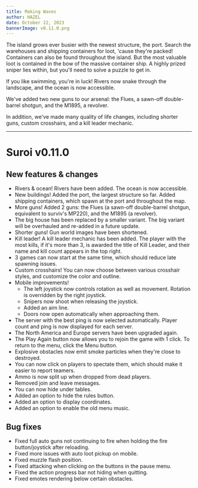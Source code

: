 ```yaml
---
title: Making Waves
author: HAZEL
date: October 22, 2023
bannerImage: v0.11.0.png
---
```

The island grows ever busier with the newest structure, the port. Search the warehouses and shipping containers for loot, 'cause they're packed! Containers can also be found throughout the island. But the most valuable loot is contained in the bow of the massive container ship. A highly prized sniper lies within, but you'll need to solve a puzzle to get in.

If you like swimming, you're in luck! Rivers now snake through the landscape, and the ocean is now accessible.

We've added two new guns to our arsenal: the Flues, a sawn-off double-barrel shotgun, and the M1895, a revolver.

In addition, we've made many quality of life changes, including shorter guns, custom crosshairs, and a kill leader mechanic.
***
# Suroi v0.11.0

## New features & changes
- Rivers & ocean! Rivers have been added. The ocean is now accessible.
- New buildings! Added the port, the largest structure so far. Added shipping containers, which spawn at the port and throughout the map.
- More guns! Added 2 guns: the Flues (a sawn-off double-barrel shotgun, equivalent to surviv's MP220), and the M1895 (a revolver).
- The big house has been replaced by a smaller variant. The big variant will be overhauled and re-added in a future update.
- Shorter guns! Gun world images have been shortened.
- Kill leader! A kill leader mechanic has been added. The player with the most kills, if it's more than 3, is awarded the title of Kill Leader, and their name and kill count appears in the top right.
- 3 games can now start at the same time, which should reduce late spawning issues.
- Custom crosshairs! You can now choose between various crosshair styles, and customize the color and outline.
- Mobile improvements!
  - The left joystick now controls rotation as well as movement. Rotation is overridden by the right joystick.
  - Snipers now shoot when releasing the joystick.
  - Added an aim line.
  - Doors now open automatically when approaching them.
- The server with the best ping is now selected automatically. Player count and ping is now displayed for each server.
- The North America and Europe servers have been upgraded again.
- The Play Again button now allows you to rejoin the game with 1 click. To return to the menu, click the Menu button.
- Explosive obstacles now emit smoke particles when they're close to destroyed.
- You can now click on players to spectate them, which should make it easier to report teamers.
- Ammo is now split up when dropped from dead players.
- Removed join and leave messages.
- You can now hide under tables.
- Added an option to hide the rules button.
- Added an option to display coordinates.
- Added an option to enable the old menu music.

## Bug fixes
- Fixed full auto guns not continuing to fire when holding the fire button/joystick after reloading.
- Fixed more issues with auto loot pickup on mobile.
- Fixed muzzle flash position.
- Fixed attacking when clicking on the buttons in the pause menu.
- Fixed the action progress bar not hiding when quitting.
- Fixed emotes rendering below certain obstacles.
